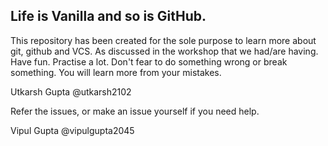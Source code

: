## Life is Vanilla and so is GitHub.

This repository has been created for the sole purpose to learn more about git, github and VCS. As discussed in the workshop that we had/are having.
Have fun. Practise a lot. Don't fear to do something wrong or break something.
You will learn more from your mistakes.

Utkarsh Gupta
@utkarsh2102

Refer the issues, or make an issue yourself if you need help.

Vipul Gupta
@vipulgupta2045



